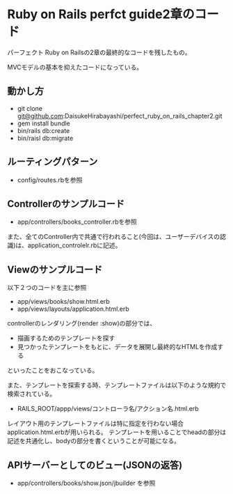 # Ruby on Rails perfct guide2章のコード
パーフェクト Ruby on Railsの2章の最終的なコードを残したもの。

MVCモデルの基本を抑えたコードになっている。

## 動かし方
- git clone git@github.com:DaisukeHirabayashi/perfect_ruby_on_rails_chapter2.git
- gem install bundle
- bin/rails db:create
- bin/raisl db:migrate
## ルーティングパターン
- config/routes.rbを参照
## Controllerのサンプルコード
- app/controllers/books_controller.rbを参照

また、全てのController内で共通で行われること(今回は、ユーザーデバイスの認識)は、application_controlelr.rbに記述。

## Viewのサンプルコード
以下２つのコードを主に参照
- app/views/books/show.html.erb
- app/views/layouts/application.html.erb

controllerのレンダリング(render :show)の部分では、
- 描画するためのテンプレートを探す
- 見つかったテンプレートをもとに、データを展開し最終的なHTMLを作成する

といったことをおこなっている。

また、テンプレートを探索する時、テンプレートファイルは以下のような規約で検索されている。
- RAILS_ROOT/appp/views/コントローラ名/アクション名.html.erb

レイアウト用のテンプレートファイルは特に指定を行わない場合application.html.erbが用いられる。
テンプレートを用いることでheadの部分は記述を共通化し、bodyの部分を書くということが可能になる。

## APIサーバーとしてのビュー(JSONの返答)
- app/controllers/books/show.json/jbuilder を参照
